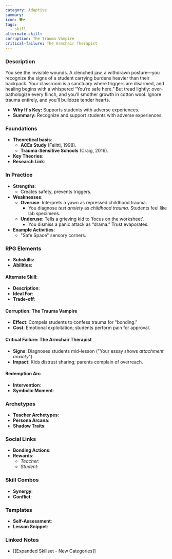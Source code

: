 ```yaml
---
category: Adaptive
summary: 
icon: 🛡️💔
tags:
  - skill
alternate-skill: 
corruption: The Trauma Vampire
critical-failure: The Armchair Therapist
---
```


### **Description**  
You see the invisible wounds. A clenched jaw, a withdrawn posture—you recognize the signs of a student carrying burdens heavier than their backpack. Your classroom is a sanctuary where triggers are disarmed, and healing begins with a whispered “You’re safe here.” But tread lightly: over-pathologize every flinch, and you’ll smother growth in cotton wool. Ignore trauma entirely, and you’ll bulldoze tender hearts.
- **Why It's Key:** Supports students with adverse experiences.
- **Summary:** Recognize and support students with adverse experiences.

### **Foundations**  
- **Theoretical basis**: 
	- **ACEs Study** (Felitti, 1998).
	- **Trauma-Sensitive Schools** (Craig, 2016).
- **Key Theories**: 
- **Research Link**: 

### **In Practice**  
- **Strengths**:  
	- Creates safety, prevents triggers.
- **Weaknesses**:  
	- **Overuse**: Interprets a yawn as repressed childhood trauma.
		- You diagnose _test anxiety_ as _childhood trauma_. Students feel like lab specimens.
	- **Underuse**: Tells a grieving kid to ‘focus on the worksheet’.
		- You dismiss a panic attack as “drama.” Trust evaporates.
- **Example Activities**:  
	- "Safe Space" sensory corners.

### **RPG Elements**  
- **Subskills:**
- **Abilities:**
#### **Alternate Skill:**
- **Description**: 
- **Ideal For**: 
- **Trade-off**: 
#### **Corruption: The Trauma Vampire**
- **Effect**: Compels students to confess trauma for "bonding."
- **Cost**: Emotional exploitation; students perform pain for approval.
#### **Critical Failure: The Armchair Therapist** 
- **Signs**: Diagnoses students mid-lesson ("Your essay shows _attachment anxiety_").
- **Impact**: Kids distrust sharing; parents complain of overreach.
#### **Redemption Arc**  
- **Intervention**: 
- **Symbolic Moment**: 

### **Archetypes**  
- **Teacher Archetypes**: 
- **Persona Arcana**: 
- **Shadow Traits**: 

### **Social Links**  
- **Bonding Actions**: 
- **Rewards**:  
  - *Teacher*: 
  - *Student*: 

### **Skill Combos**  
- **Synergy**: 
- **Conflict**:  

### **Templates**  
- **Self-Assessment**: 
- **Lesson Snippet**: 

### **Linked Notes**  
- [[Expanded Skillset - New Categories]]